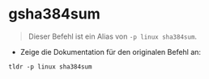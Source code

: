 # gsha384sum

> Dieser Befehl ist ein Alias von `-p linux sha384sum`.

- Zeige die Dokumentation für den originalen Befehl an:

`tldr -p linux sha384sum`
